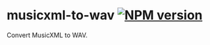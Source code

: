 # musicxml-to-wav [![NPM version](http://img.shields.io/npm/v/musicxml-to-wav.svg?style=flat-square)](https://www.npmjs.org/package/musicxml-to-wav)

Convert MusicXML to WAV.
